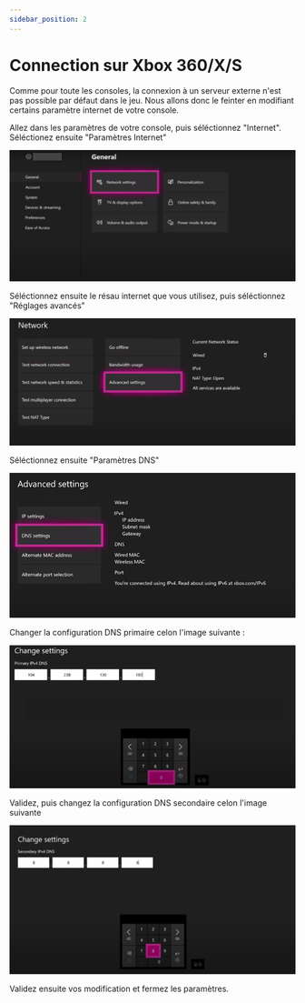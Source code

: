 ```yaml
---
sidebar_position: 2
---
```


# Connection sur Xbox 360/X/S

Comme pour toute les consoles, la connexion à un serveur externe n'est pas possible par défaut dans le jeu. Nous allons donc le feinter en modifiant certains paramètre internet de votre console.

Allez dans les paramètres de votre console, puis séléctionnez "Internet". Séléctionez ensuite "Paramètres Internet"

![Screen Console](/img/screen/xbox1.png)

Séléctionnez ensuite le résau internet que vous utilisez, puis séléctionnez "Réglages avancés"

![Screen Console](/img/screen/xbox2.png)

Séléctionnez ensuite "Paramètres DNS"

![Screen Console](/img/screen/xbox3.png)

Changer la configuration DNS primaire celon l'image suivante :

![Screen Console](/img/screen/xbox4.png)

Validez, puis changez la configuration DNS secondaire celon l'image suivante

![Screen Console](/img/screen/xbox5.png)

Validez ensuite vos modification et fermez les paramètres.
